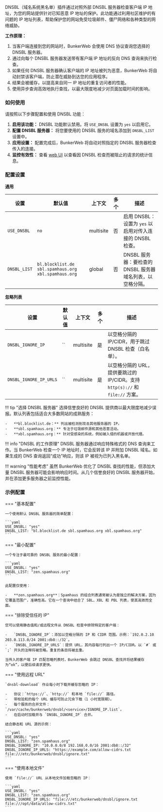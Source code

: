 DNSBL（域名系统黑名单）插件通过对照外部 DNSBL 服务器检查客户端 IP 地址，为您的网站提供针对已知恶意 IP 地址的保护。此功能通过利用社区维护的有问题的 IP 地址列表，帮助保护您的网站免受垃圾邮件、僵尸网络和各种类型的网络威胁。

**工作原理：**

1.  当客户端连接到您的网站时，BunkerWeb 会使用 DNS 协议查询您选择的 DNSBL 服务器。
2.  通过向每个 DNSBL 服务器发送带有客户端 IP 地址的反向 DNS 查询来执行检查。
3.  如果任何 DNSBL 服务器确认客户端的 IP 地址被列为恶意，BunkerWeb 将自动封禁该客户端，防止潜在威胁到达您的应用程序。
4.  结果会被缓存，以提高来自同一 IP 地址的重复访问者的性能。
5.  使用异步查询高效地执行查找，以最大限度地减少对页面加载时间的影响。

### 如何使用

请按照以下步骤配置和使用 DNSBL 功能：

1.  **启用该功能：** DNSBL 功能默认禁用。将 `USE_DNSBL` 设置为 `yes` 以启用它。
2.  **配置 DNSBL 服务器：** 将您要使用的 DNSBL 服务的域名添加到 `DNSBL_LIST` 设置中。
3.  **应用设置：** 配置完成后，BunkerWeb 将自动对照指定的 DNSBL 服务器检查传入的连接。
4.  **监控有效性：** 查看 [web UI](web-ui.md) 以查看因 DNSBL 检查而被阻止的请求的统计信息。

### 配置设置

**通用**

| 设置         | 默认值                                              | 上下文    | 多个 | 描述                                                      |
| ------------ | --------------------------------------------------- | --------- | ---- | --------------------------------------------------------- |
| `USE_DNSBL`  | `no`                                                | multisite | 否   | 启用 DNSBL：设置为 `yes` 以启用对传入连接的 DNSBL 检查。  |
| `DNSBL_LIST` | `bl.blocklist.de sbl.spamhaus.org xbl.spamhaus.org` | global    | 否   | DNSBL 服务器：要检查的 DNSBL 服务器域名列表，以空格分隔。 |

**忽略列表**

| 设置                   | 默认值 | 上下文    | 多个 | 描述                                                                          |
| ---------------------- | ------ | --------- | ---- | ----------------------------------------------------------------------------- |
| `DNSBL_IGNORE_IP`      | ``     | multisite | 是   | 以空格分隔的 IP/CIDR，用于跳过 DNSBL 检查（白名单）。                         |
| `DNSBL_IGNORE_IP_URLS` | ``     | multisite | 是   | 以空格分隔的 URL，提供要跳过的 IP/CIDR。支持 `http(s)://` 和 `file://` 方案。 |

!!! tip "选择 DNSBL 服务器"
    选择信誉良好的 DNSBL 提供商以最大限度地减少误报。默认列表包括适合大多数网站的成熟服务：

    -   **bl.blocklist.de：** 列出被检测到攻击其他服务器的 IP。
    -   **sbl.spamhaus.org：** 专注于垃圾邮件源和其他恶意活动。
    -   **xbl.spamhaus.org：** 针对受感染的系统，例如被入侵的机器或开放代理。

!!! info "DNSBL 的工作原理"
    DNSBL 服务器通过响应特殊格式的 DNS 查询来工作。当 BunkerWeb 检查一个 IP 地址时，它会反转该 IP 并附加 DNSBL 域名。如果生成的 DNS 查询返回“成功”响应，则该 IP 被视为已列入黑名单。

!!! warning "性能考虑"
    虽然 BunkerWeb 优化了 DNSBL 查找的性能，但添加大量 DNSBL 服务器可能会影响响应时间。从几个信誉良好的 DNSBL 服务器开始，并在添加更多服务器之前监控性能。

### 示例配置

=== "基本配置"

    一个使用默认 DNSBL 服务器的简单配置：

    ```yaml
    USE_DNSBL: "yes"
    DNSBL_LIST: "bl.blocklist.de sbl.spamhaus.org xbl.spamhaus.org"
    ```

=== "最小配置"

    一个专注于最可靠的 DNSBL 服务的最小配置：

    ```yaml
    USE_DNSBL: "yes"
    DNSBL_LIST: "zen.spamhaus.org"
    ```

    此配置仅使用：

    -   **zen.spamhaus.org**：Spamhaus 的组合列表通常被认为是独立的解决方案，因为它覆盖范围广，准确性高。它在一个查询中结合了 SBL、XBL 和 PBL 列表，使其高效而全面。

=== "排除受信任的 IP"

    您可以使用静态值和/或远程文件从 DNSBL 检查中排除特定的客户端：

    -   `DNSBL_IGNORE_IP`：添加以空格分隔的 IP 和 CIDR 范围。示例：`192.0.2.10 203.0.113.0/24 2001:db8::/32`。
    -   `DNSBL_IGNORE_IP_URLS`：提供 URL，其内容每行列出一个 IP/CIDR。以 `#` 或 `;` 开头的注释将被忽略。重复的条目将被去重。

    当传入的客户端 IP 匹配忽略列表时，BunkerWeb 会跳过 DNSBL 查找并将结果缓存为“ok”，以便后续请求更快。

=== "使用远程 URL"

    `dnsbl-download` 作业每小时下载并缓存忽略的 IP：

    -   协议：`https://`、`http://` 和本地 `file://` 路径。
    -   带校验和的每个 URL 缓存可防止冗余下载（1 小时宽限期）。
    -   每个服务的合并文件：`/var/cache/bunkerweb/dnsbl/<service>/IGNORE_IP.list`。
    -   在启动时加载并与 `DNSBL_IGNORE_IP` 合并。

    结合静态和 URL 源的示例：

    ```yaml
    USE_DNSBL: "yes"
    DNSBL_LIST: "zen.spamhaus.org"
    DNSBL_IGNORE_IP: "10.0.0.0/8 192.168.0.0/16 2001:db8::/32"
    DNSBL_IGNORE_IP_URLS: "https://example.com/allow-cidrs.txt file:///etc/bunkerweb/dnsbl/ignore.txt"
    ```

=== "使用本地文件"

    使用 `file://` URL 从本地文件加载忽略的 IP：

    ```yaml
    USE_DNSBL: "yes"
    DNSBL_LIST: "zen.spamhaus.org"
    DNSBL_IGNORE_IP_URLS: "file:///etc/bunkerweb/dnsbl/ignore.txt file:///opt/data/allow-cidrs.txt"
    ```
